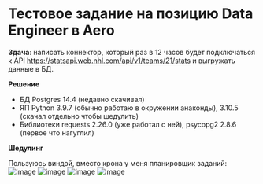 # Тестовое задание на позицию Data Engineer в Aero

**Здача**: написать коннектор, который раз в 12 часов будет подключаться к API https://statsapi.web.nhl.com/api/v1/teams/21/stats и выгружать данные в БД.

**Решение**
* БД Postgres 14.4 (недавно скачивал)
* ЯП Python 3.9.7 (обычно работаю в окружении анаконды), 3.10.5 (скачал отдельно чтобы шедулить)
* Библиотеки requests 2.26.0 (уже работал с ней), psycopg2 2.8.6 (первое что нагуглил)

**Шедулинг**

Пользуюсь виндой, вместо крона у меня планировщик заданий:
![image](https://user-images.githubusercontent.com/48153021/179432034-d6230158-a118-46d8-8d94-419b11a97ff2.png)
![image](https://user-images.githubusercontent.com/48153021/179432049-1c79e1c9-d016-4e3c-a14b-46211f5e60b5.png)
![image](https://user-images.githubusercontent.com/48153021/179432055-d9de9c23-c0fa-46b4-8a2f-cee208a16004.png)
![image](https://user-images.githubusercontent.com/48153021/179432071-03e2d3fb-75b7-4f09-9323-054d5e5ce087.png)
